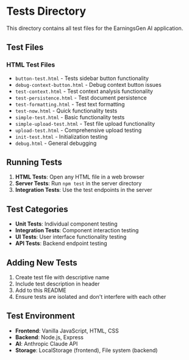 # Tests Directory

This directory contains all test files for the EarningsGen AI application.

## Test Files

### HTML Test Files
- `button-test.html` - Tests sidebar button functionality
- `debug-context-button.html` - Debug context button issues
- `test-context.html` - Test context analysis functionality
- `test-persistence.html` - Test document persistence
- `test-formatting.html` - Test text formatting
- `test-now.html` - Quick functionality tests
- `simple-test.html` - Basic functionality tests
- `simple-upload-test.html` - Test file upload functionality
- `upload-test.html` - Comprehensive upload testing
- `init-test.html` - Initialization testing
- `debug.html` - General debugging

## Running Tests

1. **HTML Tests**: Open any HTML file in a web browser
2. **Server Tests**: Run `npm test` in the server directory
3. **Integration Tests**: Use the test endpoints in the server

## Test Categories

- **Unit Tests**: Individual component testing
- **Integration Tests**: Component interaction testing
- **UI Tests**: User interface functionality testing
- **API Tests**: Backend endpoint testing

## Adding New Tests

1. Create test file with descriptive name
2. Include test description in header
3. Add to this README
4. Ensure tests are isolated and don't interfere with each other

## Test Environment

- **Frontend**: Vanilla JavaScript, HTML, CSS
- **Backend**: Node.js, Express
- **AI**: Anthropic Claude API
- **Storage**: LocalStorage (frontend), File system (backend)
